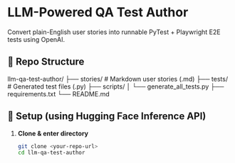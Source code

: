 # LLM-Powered QA Test Author

Convert plain-English user stories into runnable PyTest + Playwright E2E tests using OpenAI.

## 📁 Repo Structure

llm-qa-test-author/
├── stories/ # Markdown user stories (.md)
├── tests/ # Generated test files (.py)
├── scripts/
│ └── generate_all_tests.py
├── requirements.txt
└── README.md


## 🚀 Setup (using Hugging Face Inference API)

1. **Clone & enter directory**  
   ```bash
   git clone <your-repo-url>
   cd llm-qa-test-author
